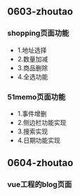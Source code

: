 ## 0603-zhoutao
### shopping页面功能
- 1.地址选择
- 2.数量加减
- 3.商品删除
- 4.全选功能
### 51memo页面功能
- 1.事件增删
- 2.侧边栏功能实现
- 3.搜索实现
- 4.日期功能实现
## 0604-zhoutao
### vue工程的blog页面
